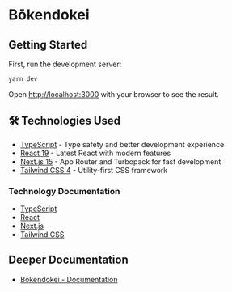 # Bōkendokei

## Getting Started

First, run the development server:

```bash
yarn dev
```

Open [http://localhost:3000](http://localhost:3000) with your browser to see the result.

## 🛠️ Technologies Used

- [TypeScript](https://www.typescriptlang.org/) - Type safety and better development experience
- [React 19](https://react.dev/) - Latest React with modern features
- [Next.js 15](https://nextjs.org/) - App Router and Turbopack for fast development
- [Tailwind CSS 4](https://tailwindcss.com/) - Utility-first CSS framework

### Technology Documentation

- [TypeScript](https://www.typescriptlang.org/docs/)
- [React](https://react.dev/reference/react)
- [Next.js](https://nextjs.org/docs)
- [Tailwind CSS](https://tailwindcss.com/docs)

## Deeper Documentation

- [Bōkendokei - Documentation](/doc/bokendokei.md)
